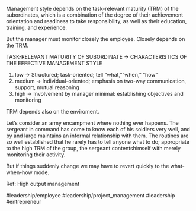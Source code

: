 Management style depends on the task-relevant maturity (TRM) of the subordinates, which is a combination of the degree of their achievement orientation and readiness to take responsibility, as well as their education, training, and experience.

But the manager must monitor closely the employee. Closely depends on the TRM. 

TASK-RELEVANT MATURITY OF SUBORDINATE -> CHARACTERISTICS OF THE EFFECTIVE MANAGEMENT STYLE

1. low -> Structured; task-oriented; tell “what,”“when,” “how”
2. medium -> Individual-oriented; emphasis on two-way communication, support, mutual reasoning
3. high -> Involvement by manager minimal: establishing objectives and monitoring

TRM depends also on the enviroment. 

Let’s consider an army encampment where nothing ever happens. The sergeant in command has come to know each of his soldiers very well, and by and large maintains an informal relationship with them. The routines are so well established that he rarely has to tell anyone what to do; appropriate to the high TRM of the group, the sergeant contentshimself with merely monitoring their activity. 

But if things suddenly change we may have to revert quickly to the what-when-how mode. 

Ref: High output management

#leadership/employee #leadership/project_management #leadership #entrepreneur 
